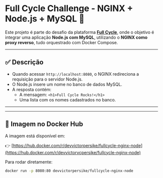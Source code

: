# Full Cycle Challenge - NGINX + Node.js + MySQL 🚀

Este projeto é parte do desafio da plataforma **[Full Cycle](https://fullcycle.com.br/)**, onde o objetivo é integrar uma aplicação **Node.js com MySQL**, utilizando o **NGINX como proxy reverso**, tudo orquestrado com Docker Compose.

---

## ✅ Descrição

- Quando acessar `http://localhost:8080`, o NGINX redireciona a requisição para o servidor Node.js.
- O Node.js insere um nome no banco de dados MySQL.
- A resposta contém:
  - A mensagem: `<h1>Full Cycle Rocks!</h1>`
  - Uma lista com os nomes cadastrados no banco.

---

---

## 🐳 Imagem no Docker Hub

A imagem está disponível em:

👉 [https://hub.docker.com/r/devvictorpersike/fullcycle-nginx-node](https://hub.docker.com/r/devvictorvcpersike/fullcycle-nginx-node)

Para rodar diretamente:

```bash
docker run -p 8080:80 devvictorpersike/fullcycle-nginx-node
